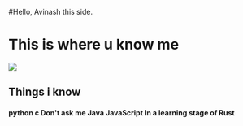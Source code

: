 #Hello, Avinash this side.

<h1>
This is where u know me 
  </h1>
 <img src = https://source.unsplash.com/1600x900/?developer >
 
<h2> 
Things i know
  </h2>
  <p><h4>
    python
    c
    Don't ask me Java
    JavaScript
    In a learning stage of Rust
  </h4></p>
  
